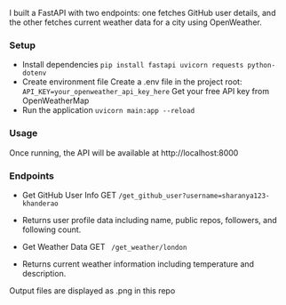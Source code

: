 I built a FastAPI with two endpoints: one fetches GitHub user details, and the other fetches current weather data for a city using OpenWeather.

### Setup
- Install dependencies ```pip install fastapi uvicorn requests python-dotenv```
- Create environment file
Create a .env file in the project root: ```API_KEY=your_openweather_api_key_here```
Get your free API key from OpenWeatherMap
- Run the application ```uvicorn main:app --reload```

### Usage
Once running, the API will be available at http://localhost:8000

### Endpoints
- Get GitHub User Info  GET ```/get_github_user?username=sharanya123-khanderao```
- Returns user profile data including name, public repos, followers, and following count.

- Get Weather Data GET ``` /get_weather/london```
- Returns current weather information including temperature and description.

Output files are displayed as .png in this repo
